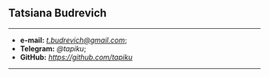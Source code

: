 ## Tatsiana Budrevich
___
* __e-mail:__ *t.budrevich@gmail.com*;
*  __Telegram:__ *@tapiku*; 
*  __GitHub:__ *https://github.com/tapiku*
___

